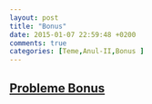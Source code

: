 ```yaml
---
layout: post
title: "Bonus"
date: 2015-01-07 22:59:48 +0200
comments: true
categories: [Teme,Anul-II,Bonus ]
---
```


[Probleme Bonus](/curbe-si-suprafete/probleme10.html)
-----------------------------------------------------
